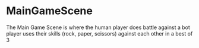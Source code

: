 # MainGameScene

The Main Game Scene is where the human player does battle against a bot player uses their skills (rock, paper, scissors) against each other in a best of 3